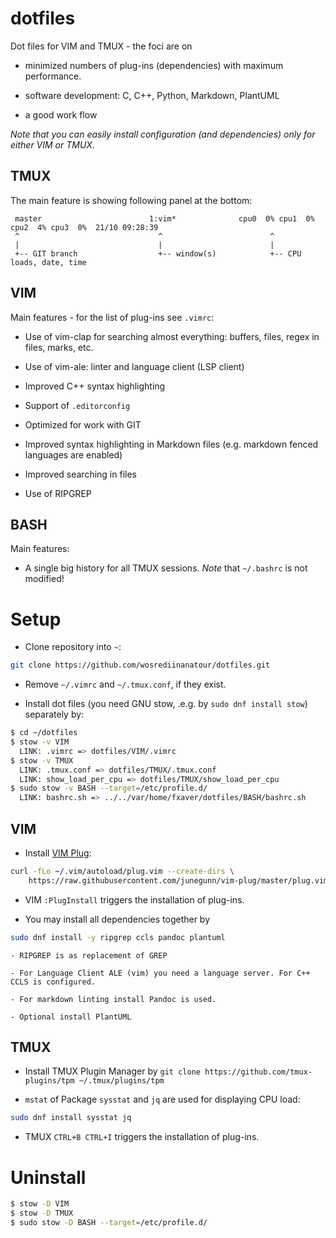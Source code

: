 # dotfiles
Dot files for VIM and TMUX - the foci are on 

 - minimized numbers of plug-ins (dependencies) with maximum performance.

 - software development: C, C++, Python, Markdown, PlantUML

 - a good work flow

_Note that you can easily install configuration (and dependencies) only for either VIM or TMUX._

## TMUX

The main feature is showing following panel at the bottom:
```
 master                        1:vim*              cpu0  0% cpu1  0% cpu2  4% cpu3  0%  21/10 09:28:39
 ^                               ^                        ^
 |                               |                        |
 +-- GIT branch                  +-- window(s)            +-- CPU loads, date, time
```

## VIM

Main features - for the list of plug-ins see `.vimrc`:

 - Use of vim-clap for searching almost everything: buffers, files, regex in files, marks, etc.

 - Use of vim-ale: linter and language client (LSP client)

 - Improved C++ syntax highlighting

 - Support of `.editorconfig`

 - Optimized for work with GIT

 - Improved syntax highlighting in Markdown files (e.g. markdown fenced languages are enabled)

 - Improved searching in files

 - Use of RIPGREP

## BASH

Main features:

 - A single big history for all TMUX sessions. *Note* that `~/.bashrc` is not modified!

# Setup

 - Clone repository into `~`:
```sh
git clone https://github.com/wosrediinanatour/dotfiles.git
```

 - Remove `~/.vimrc` and `~/.tmux.conf`, if they exist.

 - Install dot files (you need GNU stow, .e.g. by `sudo dnf install stow`) separately by:

```sh
$ cd ~/dotfiles
$ stow -v VIM
  LINK: .vimrc => dotfiles/VIM/.vimrc
$ stow -v TMUX
  LINK: .tmux.conf => dotfiles/TMUX/.tmux.conf
  LINK: show_load_per_cpu => dotfiles/TMUX/show_load_per_cpu
$ sudo stow -v BASH --target=/etc/profile.d/
  LINK: bashrc.sh => ../../var/home/fxaver/dotfiles/BASH/bashrc.sh
```

## VIM

 - Install [VIM Plug](https://github.com/junegunn/vim-plug):
```sh
curl -fLo ~/.vim/autoload/plug.vim --create-dirs \
    https://raw.githubusercontent.com/junegunn/vim-plug/master/plug.vim
```

 - VIM `:PlugInstall` triggers the installation of plug-ins.

 - You may install all dependencies together by
 ```sh
 sudo dnf install -y ripgrep ccls pandoc plantuml
 ```

    - RIPGREP is as replacement of GREP

    - For Language Client ALE (vim) you need a language server. For C++ CCLS is configured. 
 
    - For markdown linting install Pandoc is used.

    - Optional install PlantUML

## TMUX

 - Install TMUX Plugin Manager by `git clone https://github.com/tmux-plugins/tpm ~/.tmux/plugins/tpm`

 - `mstat` of Package `sysstat`  and `jq` are used for displaying CPU load:

```sh
sudo dnf install sysstat jq
```

 - TMUX `CTRL+B CTRL+I` triggers the installation of plug-ins.

# Uninstall

```sh
$ stow -D VIM
$ stow -D TMUX
$ sudo stow -D BASH --target=/etc/profile.d/
```


